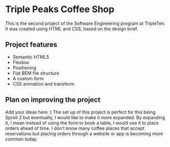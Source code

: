 # Triple Peaks Coffee Shop

This is the second project of the Software Engineering program at TripleTen. It was created using HTML and CSS, based on the design brief.

## Project features

- Semantic HTML5
- Flexbox
- Positioning
- Flat BEM file structure
- A custom form
- CSS animation and transform

## Plan on improving the project

Add your ideas here :)
The set up of this project is perfect for this being Sprint 2 but eventually, I would like to make it more expanded. By expanding it, I mean instead of using the form to book a table, I would use it to place orders ahead of time. I don't know many coffee places that accept reservations but placing orders through a website or app is becoming more common today.
